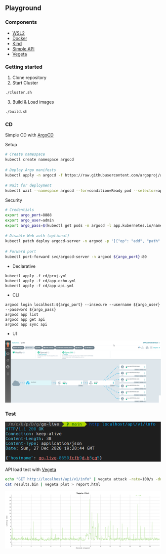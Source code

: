 ## Playground

### Components
- [WSL2](https://docs.microsoft.com/en-us/windows/wsl/install-win10)
- [Docker](https://www.docker.com/products/docker-desktop)
- [Kind](https://kind.sigs.k8s.io/)
- [Simple API](https://golang.org/)
- [Vegeta](https://github.com/tsenart/vegeta)

### Getting started
1. Clone repository
2. Start Cluster

```bash
./cluster.sh
```

3. Build & Load images

```bash
./build.sh
```

### CD

Simple CD with [ArgoCD](https://argoproj.github.io/argo-cd/)

Setup

```bash
# Create namespace
kubectl create namespace argocd

# Deploy Argo manifests
kubectl apply -n argocd -f https://raw.githubusercontent.com/argoproj/argo-cd/stable/manifests/install.yaml

# Wait for deployment
kubectl wait --namespace argocd --for=condition=Ready pod --selector=app.kubernetes.io/name=argocd-repo-server --timeout=180s
````

Security

```bash
# Credentials
export argo_port=8888
export argo_user=admin
export argo_pass=$(kubectl get pods -n argocd -l app.kubernetes.io/name=argocd-server -o name | cut -d'/' -f 2)

# Disable Web auth (optional)
kubectl patch deploy argocd-server -n argocd -p '[{"op": "add", "path": "/spec/template/spec/containers/0/command/-", "value": "--disable-auth"}]' --type json

# Forward port
kubectl port-forward svc/argocd-server -n argocd ${argo_port}:80
````

- Declarative

```terminal
kubectl apply -f cd/proj.yml
kubectl apply -f cd/app-echo.yml
kubectl apply -f cd/app-api.yml
```

- CLI

```terminal
argocd login localhost:${argo_port} --insecure --username ${argo_user} --password ${argo_pass}
argocd app list
argocd app get api
argocd app sync api
```

- UI

![alt text](images/argo.png "ArgoCD")


### Test

![alt text](images/http_200.png "HTTPie 200")

API load test with [Vegeta](https://github.com/tsenart/vegeta)

```bash
echo "GET http://localhost/api/v1/info" | vegeta attack -rate=100/s -duration=15s | tee results.bin | vegeta report
cat results.bin | vegeta plot > report.html
```

![alt text](images/vegeta.png "Vegeta Plot")